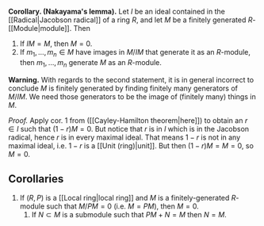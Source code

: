 **Corollary. (Nakayama's lemma).** Let $I$ be an ideal contained in the [[Radical|Jacobson radical]] of a ring $R$, and let $M$ be a finitely generated $R$-[[Module|module]]. Then 
1. If $IM=M$, then $M=0$.
2. If $m_1,\dots,m_n\in M$ have images in $M/IM$ that generate it as an $R$-module, then $m_1,\dots,m_n$ generate $M$ as an $R$-module.

**Warning.** With regards to the second statement, it is in general incorrect to conclude $M$ is finitely generated by finding finitely many generators of $M/IM$. We need those generators to be the image of (finitely many) things in $M$.

_Proof._ Apply cor. 1 from ([[Cayley-Hamilton theorem|here]]) to obtain an $r\in I$ such that $(1-r)M=0$. But notice that $r$ is in $I$ which is in the Jacobson radical, hence $r$ is in every maximal ideal. That means $1-r$ is not in any maximal ideal, i.e. $1-r$ is a [[Unit (ring)|unit]]. But then $(1-r)M=M=0$, so $M=0$.

## Corollaries
1. If $(R,P)$ is a [[Local ring|local ring]] and $M$ is a finitely-generated $R$-module such that $M/PM=0$ (i.e. $M=PM$), then $M=0$.
	1. If $N\subset M$ is a submodule such that $PM+N=M$ then $N=M$.